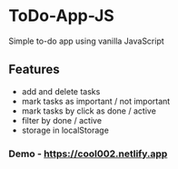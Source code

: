 # ToDo-App-JS
Simple to-do app using vanilla JavaScript
## Features
- add and delete tasks
- mark tasks as important / not important
- mark tasks by click as done / active
- filter by done / active
- storage in localStorage

### Demo - <https://cool002.netlify.app>